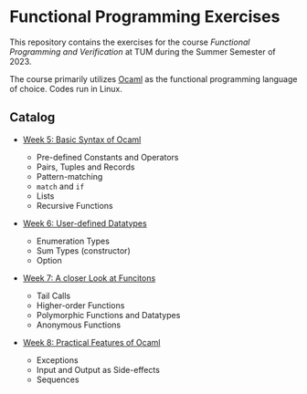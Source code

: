 # Functional Programming Exercises
This repository contains the exercises for the course *Functional Programming and Verification* at TUM during the Summer Semester of 2023.

The course primarily utilizes [Ocaml](https://ocaml.org) as the functional programming language of choice. Codes run in Linux.

## Catalog
- [Week 5: Basic Syntax of Ocaml](./Week_5/)
    - Pre-defined Constants and Operators
    - Pairs, Tuples and Records
    - Pattern-matching
    - `match` and `if`
    - Lists
    - Recursive Functions

- [Week 6: User-defined Datatypes](./Week_6/)
    - Enumeration Types
    - Sum Types (constructor)
    - Option

- [Week 7: A closer Look at Funcitons](./Week_7/)
    - Tail Calls
    - Higher-order Functions 
    - Polymorphic Functions and Datatypes
    - Anonymous Functions

- [Week 8: Practical Features of Ocaml](./Week_8/)
    - Exceptions
    - Input and Output as Side-effects
    - Sequences